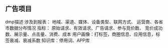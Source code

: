 ## 广告项目
dmp描述
涉及到报表：
    地域、渠道、媒体、设备类型、联网方式、
    运营商、各省市数据分布情况
指标：
    原始请求、有效请求、广告请求、参与竞价数、
    竞价成功数、展示量、点击量、消费、成本
用户画像：打标签，商圈信息、应用信息，标签衰减、衰减系数
知识库：停用词、APP库
